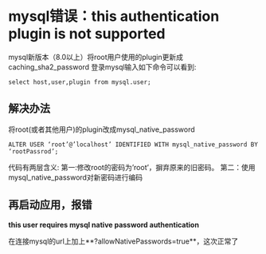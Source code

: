 # mysql错误：this authentication plugin is not supported

mysql新版本（8.0以上）将root用户使用的plugin更新成caching_sha2_password
登录mysql输入如下命令可以看到:
```shell
select host,user,plugin from mysql.user;
```

## 解决办法
将root(或者其他用户)的plugin改成mysql_native_password

```
ALTER USER ‘root’@’localhost’ IDENTIFIED WITH mysql_native_password BY ‘rootPassrod’;
```
代码有两层含义:
第一:修改root的密码为’root’，摒弃原来的旧密码。
第二：使用mysql_native_password对新密码进行编码

## 再启动应用，报错
**this user requires mysql native password authentication**

在连接mysql的url上加上**?allowNativePasswords=true**，这次正常了